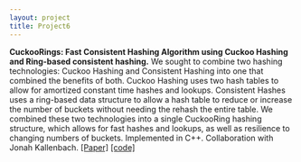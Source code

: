 ```yaml
---
layout: project
title: Project6
---
```

**CuckooRings: Fast Consistent Hashing Algorithm using Cuckoo Hashing and Ring-based consistent hashing.**
 We sought to combine two hashing technologies: Cuckoo Hashing and Consistent Hashing into one that combined the benefits of both. Cuckoo Hashing uses two hash tables to allow for amortized constant time hashes and lookups. Consistent Hashes uses a ring-based data structure to allow a hash table to reduce or increase the number of buckets without needing the rehash the entire table. We combined these two technologies into a single CuckooRing hashing structure, which allows for fast hashes and lookups, as well as resilience to changing numbers of buckets. Implemented in C++. Collaboration with Jonah Kallenbach. [[Paper]](assets/cuckoorings_writeup.pdf) [[code]](https://github.com/jonahkall/CuckooConsistent)
